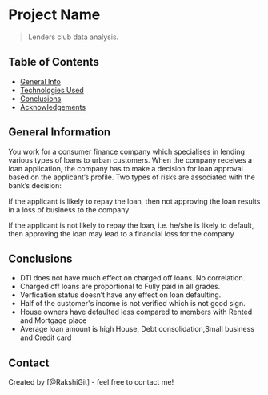 # Project Name
> Lenders club data analysis.


## Table of Contents
* [General Info](#general-information)
* [Technologies Used](#technologies-used)
* [Conclusions](#conclusions)
* [Acknowledgements](#acknowledgements)

<!-- You can include any other section that is pertinent to your problem -->

## General Information
You work for a consumer finance company which specialises in lending various types of loans to urban customers. When the company receives a loan application, the company has to make a decision for loan approval based on the applicant’s profile. Two types of risks are associated with the bank’s decision:

If the applicant is likely to repay the loan, then not approving the loan results in a loss of business to the company

If the applicant is not likely to repay the loan, i.e. he/she is likely to default, then approving the loan may lead to a financial loss for the company

<!-- You don't have to answer all the questions - just the ones relevant to your project. -->

## Conclusions
- DTI does not have much effect on charged off loans. No correlation.
- Charged off loans are proportional to Fully paid in all grades.
- Verfication status doesn’t have any effect on loan defaulting.
- Half of the customer's income is not verified which is not good sign.
- House owners have defaulted less compared to members with Rented and Mortgage place
- Average loan amount is high House, Debt consolidation,Small business and  Credit card

<!-- You don't have to answer all the questions - just the ones relevant to your project. -->



## Contact
Created by [@RakshiGit] - feel free to contact me!


<!-- Optional -->
<!-- ## License -->
<!-- This project is open source and available under the [... License](). -->

<!-- You don't have to include all sections - just the one's relevant to your project -->
